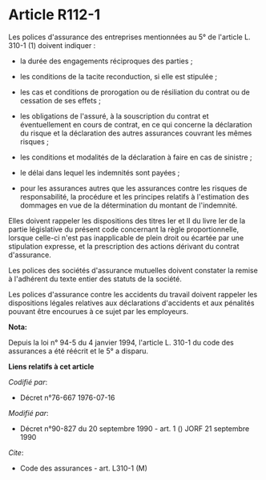 # Article R112-1

Les polices d'assurance des entreprises mentionnées au 5° de l'article L. 310-1 (1) doivent indiquer :

- la durée des engagements réciproques des parties ;

- les conditions de la tacite reconduction, si elle est stipulée ;

- les cas et conditions de prorogation ou de résiliation du contrat ou de cessation de ses effets ;

- les obligations de l'assuré, à la souscription du contrat et éventuellement en cours de contrat, en ce qui concerne la
déclaration du risque et la déclaration des autres assurances couvrant les mêmes risques ;

- les conditions et modalités de la déclaration à faire en cas de sinistre ;

- le délai dans lequel les indemnités sont payées ;

- pour les assurances autres que les assurances contre les risques de responsabilité, la procédure et les principes relatifs
à l'estimation des dommages en vue de la détermination du montant de l'indemnité.

Elles doivent rappeler les dispositions des titres Ier et II du livre Ier de la partie législative du présent code concernant
la règle proportionnelle, lorsque celle-ci n'est pas inapplicable de plein droit ou écartée par une stipulation expresse, et
la prescription des actions dérivant du contrat d'assurance.

Les polices des sociétés d'assurance mutuelles doivent constater la remise à l'adhérent du texte entier des statuts de la
société.

Les polices d'assurance contre les accidents du travail doivent rappeler les dispositions légales relatives aux déclarations
d'accidents et aux pénalités pouvant être encourues à ce sujet par les employeurs.

**Nota:**

Depuis la loi n° 94-5 du 4 janvier 1994, l'article L. 310-1 du code des assurances a été réécrit et le 5° a disparu.

**Liens relatifs à cet article**

_Codifié par_:

  - Décret n°76-667 1976-07-16

_Modifié par_:

  - Décret n°90-827 du 20 septembre 1990 - art. 1 () JORF 21 septembre 1990

_Cite_:

  - Code des assurances - art. L310-1 (M)

